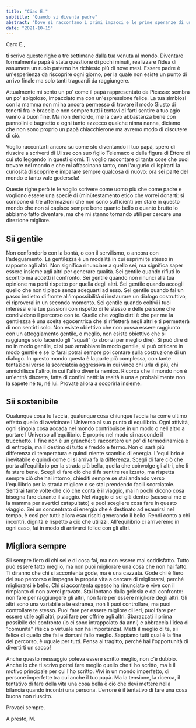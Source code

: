 ```yaml
---
title: "Ciao E."
subtitle: "Quando si diventa padre"
abstract: "Dove si raccontano i primi impacci e le prime speranze di un neo papà."
date: "2021-10-15"
---
```


Caro E.,

ti scrivo queste righe a tre settimane dalla tua venuta al mondo.
Diventare formalmente papà è stata questione di pochi minuti, realizzare l'idea di assumere un ruolo paterno ha richiesto più di nove mesi.
Essere padre è un'esperienza da riscoprire ogni giorno, per la quale non esiste un punto di arrivo finale ma solo tanti traguardi da raggiungere.

Attualmente mi sento un po' come il papà rappresentato da Picasso: sembra un po' spigoloso, impacciato ma con un'espressione felice. La tua simbiosi
con la mamma non mi ha ancora permesso di trovare il modo Giusto di tenerti fra le braccia e non sempre tutti i tentavi di farti sentire a tuo agio vanno a buon fine. Ma non demordo, me la cavo abbastanza bene con pannolini e bagnetto e ogni tanto azzecco qualche ninna nanna, diciamo che non sono proprio un papà chiacchierone ma avremo modo di discutere di ciò.

Voglio raccontarti ancora su come sto diventando il tuo papà, spero di riuscire a scriverti di Ulisse con suo figlio Telemaco e della figura di Ettore di cui sto leggendo in questi giorni. Ti voglio raccontare di tante cose che puoi trovare nel mondo e che mi affascinano tanto, con l'augurio di ispirarti la curiosità di scoprire e imparare sempre qualcosa di nuovo: ora sei parte del mondo e tanto vale godersela!

Queste righe però te le voglio scrivere come uomo più che come padre e vogliono essere una specie di (mini)testamento etico che vorrei donarti: si compone di tre 
affermazioni che non sono sufficienti per stare in questo mondo che non si capisce sempre bene quanto bello o quanto brutto lo abbiamo fatto diventare, ma che mi stanno 
tornando utili per cercare una direzione migliore.

## Sii gentile

Non confonderlo con la bontà, o con il servilismo, o ancora con l'adeguamento. La gentilezza è un modalità in cui esprimi te stesso in rapporto agli altri. Non significa rinunciare a quello sei, ma significa saper essere insieme agli altri per generare qualità.
Sei gentile quando rifiuti lo scontro ma accetti il confronto. Sei gentile quando non rinunci alla tua opinione ma porti rispetto per quella degli altri. Sei gentile quando accogli quello che non ti piace senza adeguarti ad esso. Sei gentile quando fai un passo indietro di fronte all'impossibilità di instaurare un dialogo costruttivo, ci riproverai in un secondo momento. Sei gentile quando coltivi i tuoi interessi e le tue passioni con rispetto di te stesso e delle persone che condividono il percorso con te.
Quello che voglio dirti è che per me la gentilezza è una scelta egocentrica che si rifletterà negli altri e ti permetterà di non sentirti solo.
Non esiste obiettivo che non possa essere raggiunto con un atteggiamento gentile, o meglio, non esiste obiettivo che si raggiunge solo facendo gli "squali" (o stronzi per meglio dire).
Si può dire di no in modo gentile, ci si può arrabbiare in modo gentile, si può criticare in modo gentile e se lo farai potrai sempre poi contare sulla costruzione di un dialogo. In questo mondo questa è la parte più complessa, con tante tentazioni verso la scorciatoia aggressiva in cui vince chi urla di più, chi annichilisce l'altro, in cui l'altro diventa nemico. Ricorda che il mondo non è un'entità discreta, fatta di confini netti: la realtà è una e probabilmente non la sapete né tu, né lui. Provate allora a scoprirla insieme.

## Sii sostenibile

Qualunque cosa tu faccia, qualunque cosa chiunque faccia ha come ultimo effetto quello di avvicinare l'Universo al suo punto di equilibrio. Ogni attività, ogni singola cosa accada nel mondo contribuisce in un modo o nell'altro a portare l'Universo all'equilibrio. E proprio nel modo si nasconde il trucchetto. Il fine non è un granché: ti racconterò un po' di termodinamica e di entropia, ma il destino di tutto è freddo e fermo. Non ci sarà più differenza di temperatura e quindi niente scambio di energia. L'equilibrio è inevitabile e quindi come ci si arriva fa la differenza.
Scegli di fare ciò che porta all'equilibrio per la strada più bella, quella che coinvolge gli altri, che li fa stare bene. Scegli di fare ciò che ti fa sentire realizzato, ma rispetta sempre ciò che hai intorno, chiediti sempre se stai andando verso l'equilibrio per la strada migliore o se stai prendendo facili scorciatoie.
Sentirai tante volte che ciò che conta è il viaggio, ma in pochi dicono cosa bisogna fare durante il viaggio. Nel viaggio ci sei già dentro (scuserai me e la mamma per avertici catapultato) e puoi scegliere cosa fare in questo viaggio. Sei un concentrato di energia che è destinato ad esaurirsi nel tempo, è così per tutti: allora esaurisciti generando il bello. Rendi conto a chi incontri, dignità e rispetto a ciò che utilizzi.
All'equilibrio ci arriveremo in ogni caso, fai in modo di arrivarci felice con gli altri. 

## Migliora sempre

Sii sempre fiero di chi sei e di cosa fai, ma non essere mai soddisfatto. Tutto può essere fatto meglio, ma non puoi migliorare una cosa che non hai fatto. Ti diranno che chi si accontenta gode, ma è una cazzata. Gode chi è fiero del suo percorso e impegna la propria vita a cercare di migliorarsi, perché migliorarsi è bello. Chi si accontenta spesso ha rinunciato e vive con il rimpianto di non averci provato. 
Stai lontano dalla gelosia e dal confronto: non fare per raggiungere gli altri, non fare per essere migliore degli altri. Gli altri sono una variabile a te estranea, non li puoi controllare, ma puoi controllare te stesso. Puoi fare per essere migliore di ieri, puoi fare per essere utile agli altri, puoi fare per offrire agli altri. Sbarazzati il prima possibile del confronto (io ci sono intrappolato da anni) e abbraccia l'idea di "comunità" (fisica o virtuale non ha importanza). Metti il meglio di te, sii felice di quello che fai e domani fallo meglio.
Sappiamo tutti qual è la fine del percorso, è uguale per tutti. Pensa al tragitto, perché hai l'opportunità di divertirti un sacco!

Anche questo messaggio poteva essere scritto meglio, non c'è dubbio. Anche io che ti scrivo potrei fare meglio quello che ti ho scritto, ma è il motivo principale per cui l'ho scritto. Vivi in un mondo imperfetto, di persone imperfette tra cui anche il tuo papà. Ma la tensione, la ricerca, il tentativo di fare della vita una cosa bella è ciò che devi mettere nella bilancia quando incontri una persona. L'errore è il tentativo di fare una cosa buona non riuscito.

Provaci sempre.

A presto,
M.